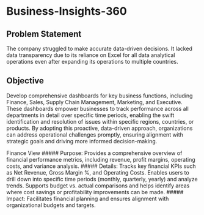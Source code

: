 # Business-Insights-360

## Problem Statement 
The company struggled to make accurate data-driven decisions. It lacked data transparency due to its reliance on Excel for all data analytical operations even after expanding its operations to multiple countries.

## Objective
Develop comprehensive dashboards for key business functions, including Finance, Sales, Supply Chain Management, Marketing, and Executive. These dashboards empower businesses to track performance across all departments in detail over specific time periods, enabling the swift identification and resolution of issues within specific regions, countries, or products. By adopting this proactive, data-driven approach, organizations can address operational challenges promptly, ensuring alignment with strategic goals and driving more informed decision-making.

   Finance View
     ##### Purpose: Provides a comprehensive overview of financial performance metrics, including revenue, profit margins, operating costs, and variance analysis.
     ##### Details:
      Tracks key financial KPIs such as Net Revenue, Gross Margin %, and Operating Costs.
      Enables users to drill down into specific time periods (monthly, quarterly, yearly) and analyze trends.
      Supports budget vs. actual comparisons and helps identify areas where cost savings or profitability improvements can be made.
     ##### Impact: Facilitates financial planning and ensures alignment with organizational budgets and targets.


